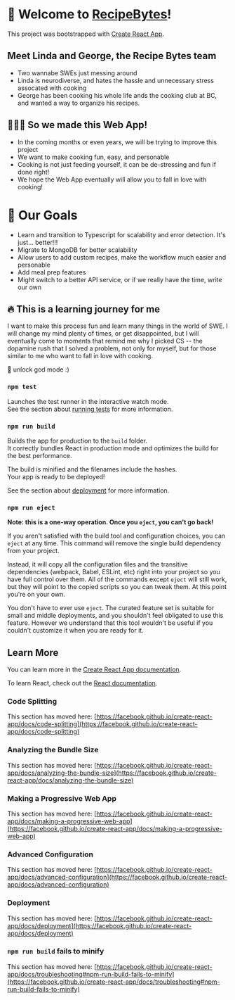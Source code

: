 # 🥪 Welcome to [RecipeBytes](https://lindazhang23.github.io/RecipeBytes/)!
This project was bootstrapped with [Create React App](https://github.com/facebook/create-react-app).

## Meet Linda and George, the Recipe Bytes team
- Two wannabe SWEs just messing around
- Linda is neurodiverse, and hates the hassle and unnecessary stress assocated with cooking
- George has been cooking his whole life ands the cooking club at BC, and wanted a way to organize his recipes.

## 👩🏻‍💻 So we made this Web App!
- In the coming months or even years, we will be trying to improve this project
- We want to make cooking fun, easy, and personable
- Cooking is not just feeding yourself, it can be de-stressing and fun if done right! 
- We hope the Web App eventually will allow you to fall in love with cooking!

# 🚀 Our Goals
- Learn and transition to Typescript for scalability and error detection. It's just... better!!!
- Migrate to MongoDB for better scalability
- Allow users to add custom recipes, make the workflow much easier and personable
- Add meal prep features
- Might switch to a better API service, or if we really have the time, write our own

## 🔥 This is a learning journey for me
I want to make this process fun and learn many things in the world of SWE. I will change my mind plenty of times, or get disappointed, but I will eventually come to moments that remind me why I picked CS -- the dopamine rush that I solved a problem, not only for myself, but for those similar to me who want to fall in love with cooking.

👾 unlock god mode :\)

### `npm test`

Launches the test runner in the interactive watch mode.\
See the section about [running tests](https://facebook.github.io/create-react-app/docs/running-tests) for more information.

### `npm run build`

Builds the app for production to the `build` folder.\
It correctly bundles React in production mode and optimizes the build for the best performance.

The build is minified and the filenames include the hashes.\
Your app is ready to be deployed!

See the section about [deployment](https://facebook.github.io/create-react-app/docs/deployment) for more information.

### `npm run eject`

**Note: this is a one-way operation. Once you `eject`, you can't go back!**

If you aren't satisfied with the build tool and configuration choices, you can `eject` at any time. This command will remove the single build dependency from your project.

Instead, it will copy all the configuration files and the transitive dependencies (webpack, Babel, ESLint, etc) right into your project so you have full control over them. All of the commands except `eject` will still work, but they will point to the copied scripts so you can tweak them. At this point you're on your own.

You don't have to ever use `eject`. The curated feature set is suitable for small and middle deployments, and you shouldn't feel obligated to use this feature. However we understand that this tool wouldn't be useful if you couldn't customize it when you are ready for it.

## Learn More

You can learn more in the [Create React App documentation](https://facebook.github.io/create-react-app/docs/getting-started).

To learn React, check out the [React documentation](https://reactjs.org/).

### Code Splitting

This section has moved here: [https://facebook.github.io/create-react-app/docs/code-splitting](https://facebook.github.io/create-react-app/docs/code-splitting)

### Analyzing the Bundle Size

This section has moved here: [https://facebook.github.io/create-react-app/docs/analyzing-the-bundle-size](https://facebook.github.io/create-react-app/docs/analyzing-the-bundle-size)

### Making a Progressive Web App

This section has moved here: [https://facebook.github.io/create-react-app/docs/making-a-progressive-web-app](https://facebook.github.io/create-react-app/docs/making-a-progressive-web-app)

### Advanced Configuration

This section has moved here: [https://facebook.github.io/create-react-app/docs/advanced-configuration](https://facebook.github.io/create-react-app/docs/advanced-configuration)

### Deployment

This section has moved here: [https://facebook.github.io/create-react-app/docs/deployment](https://facebook.github.io/create-react-app/docs/deployment)

### `npm run build` fails to minify

This section has moved here: [https://facebook.github.io/create-react-app/docs/troubleshooting#npm-run-build-fails-to-minify](https://facebook.github.io/create-react-app/docs/troubleshooting#npm-run-build-fails-to-minify)
